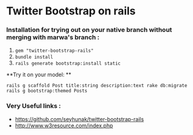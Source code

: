 # Twitter Bootstrap on rails 

### Installation for trying out on your native branch without merging with marwa's branch : 

1. `gem "twitter-bootstrap-rails"`
2. `bundle install`
3. `rails generate bootstrap:install static`

**Try it on your model: **

`rails g scaffold Post title:string description:text
rake db:migrate
rails g bootstrap:themed Posts`

### Very Useful links : 

* https://github.com/seyhunak/twitter-bootstrap-rails
* http://www.w3resource.com/index.php